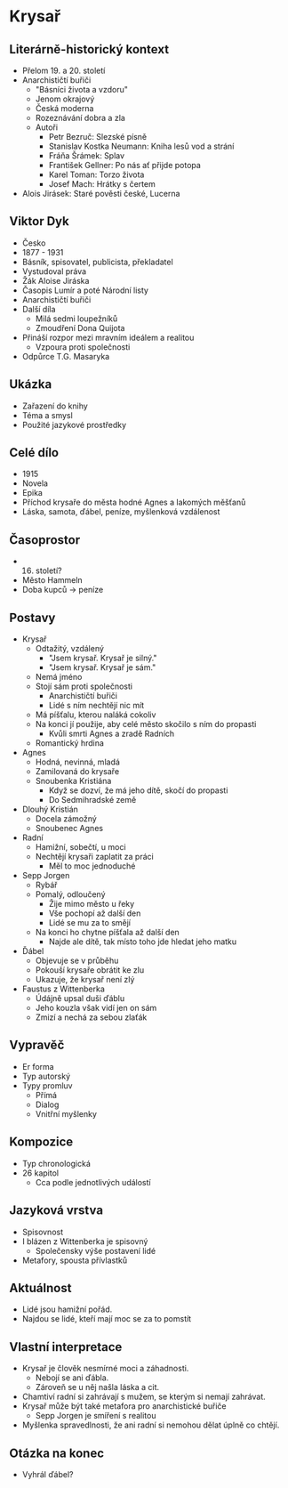 # Krysař

## Literárně-historický kontext
- Přelom 19. a 20. století
- Anarchističtí buřiči
    - "Básníci života a vzdoru"
    - Jenom okrajový
    - Česká moderna
    - Rozeznávání dobra a zla
    - Autoři
        - Petr Bezruč: Slezské písně
        - Stanislav Kostka Neumann: Kniha lesů vod a strání
        - Fráňa Šrámek: Splav
        - František Gellner: Po nás ať přijde potopa
        - Karel Toman: Torzo života
        - Josef Mach: Hrátky s čertem
- Alois Jirásek: Staré pověsti české, Lucerna

## Viktor Dyk
- Česko
- 1877 - 1931
- Básník, spisovatel, publicista, překladatel
- Vystudoval práva
- Žák Aloise Jiráska
- Časopis Lumír a poté Národní listy
- Anarchističtí buřiči
- Další díla
    - Milá sedmi loupežníků
    - Zmoudření Dona Quijota
- Přináší rozpor mezi mravním ideálem a realitou
    - Vzpoura proti společnosti
- Odpůrce T.G. Masaryka

## Ukázka
- Zařazení do knihy
- Téma a smysl
- Použité jazykové prostředky

## Celé dílo
- 1915
- Novela
- Epika
- Příchod krysaře do města hodné Agnes a lakomých měšťanů
- Láska, samota, ďábel, peníze, myšlenková vzdálenost

## Časoprostor
- 16. století?
- Město Hammeln
- Doba kupců -> peníze

## Postavy
- Krysař
    - Odtažitý, vzdálený
        - "Jsem krysař. Krysař je silný."
        - "Jsem krysař. Krysař je sám."
    - Nemá jméno
    - Stojí sám proti společnosti
        - Anarchističtí buřiči
        - Lidé s ním nechtějí nic mít
    - Má píšťalu, kterou naláká cokoliv
    - Na konci jí použije, aby celé město skočilo s ním do propasti
        - Kvůli smrti Agnes a zradě Radních
    - Romantický hrdina
- Agnes
    - Hodná, nevinná, mladá
    - Zamilovaná do krysaře
    - Snoubenka Kristiána
        - Když se dozví, že má jeho dítě, skočí do propasti
        - Do Sedmihradské země 
- Dlouhý Kristián
    - Docela zámožný
    - Snoubenec Agnes
- Radní
    - Hamižní, sobečtí, u moci
    - Nechtějí krysaři zaplatit za práci
        - Měl to moc jednoduché
- Sepp Jorgen
    - Rybář
    - Pomalý, odloučený
        - Žije mimo město u řeky
        - Vše pochopí až další den
        - Lidé se mu za to smějí
    - Na konci ho chytne píšťala až další den
        - Najde ale dítě, tak místo toho jde hledat jeho matku
- Ďábel
    - Objevuje se v průběhu
    - Pokouší krysaře obrátit ke zlu
    - Ukazuje, že krysař není zlý
- Faustus z Wittenberka
    - Údájně upsal duši ďáblu
    - Jeho kouzla však vidí jen on sám
    - Zmizí a nechá za sebou zlaťák

## Vypravěč
- Er forma
- Typ autorský
- Typy promluv
    - Přímá
    - Dialog
    - Vnitřní myšlenky

## Kompozice
- Typ chronologická
- 26 kapitol
    - Cca podle jednotlivých událostí

## Jazyková vrstva
- Spisovnost
- I blázen z Wittenberka je spisovný
    - Společensky výše postavení lidé
- Metafory, spousta přívlastků

## Aktuálnost
- Lidé jsou hamižní pořád.
- Najdou se lidé, kteří mají moc se za to pomstít

## Vlastní interpretace
- Krysař je člověk nesmírné moci a záhadnosti.
    - Nebojí se ani ďábla.
    - Zároveň se u něj našla láska a cit.
- Chamtiví radní si zahrávají s mužem, se kterým si nemají zahrávat.
- Krysař může být také metafora pro anarchistické buřiče
    - Sepp Jorgen je smíření s realitou
- Myšlenka spravedlnosti, že ani radní si nemohou dělat úplně co chtějí.

## Otázka na konec
- Vyhrál ďábel?
